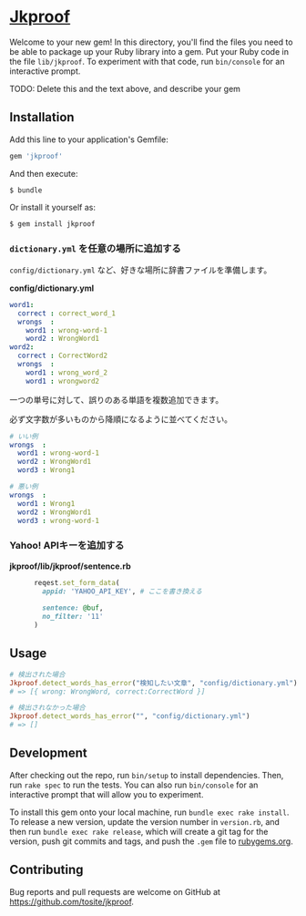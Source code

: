 # [Jkproof](https://rubygems.org/gems/jkproof)

Welcome to your new gem! In this directory, you'll find the files you need to be able to package up your Ruby library into a gem. Put your Ruby code in the file `lib/jkproof`. To experiment with that code, run `bin/console` for an interactive prompt.

TODO: Delete this and the text above, and describe your gem

## Installation

Add this line to your application's Gemfile:

```ruby
gem 'jkproof'
```

And then execute:

    $ bundle

Or install it yourself as:

    $ gem install jkproof

### `dictionary.yml` を任意の場所に追加する

`config/dictionary.yml` など、好きな場所に辞書ファイルを準備します。  

**config/dictionary.yml**  
```yml
word1:
  correct : correct_word_1
  wrongs  :
    word1 : wrong-word-1
    word2 : WrongWord1
word2:
  correct : CorrectWord2
  wrongs  :
    word1 : wrong_word_2
    word1 : wrongword2
```

一つの単号に対して、誤りのある単語を複数追加できます。

必ず文字数が多いものから降順になるように並べてください。

```yml
# いい例
wrongs  :
  word1 : wrong-word-1
  word2 : WrongWord1
  word3 : Wrong1

# 悪い例
wrongs  :
  word1 : Wrong1
  word2 : WrongWord1
  word3 : wrong-word-1
```

### Yahoo! APIキーを追加する

**jkproof/lib/jkproof/sentence.rb**

```ruby
      reqest.set_form_data(
        appid: 'YAHOO_API_KEY', # ここを書き換える
        　　　　　　　　　　　　　　　　　　　　　　　　　　　　　　　　　　　　　　　　　　　　　　　　　# ref : http://developer.yahoo.co.jp/webapi/jlp/kousei/v1/kousei.html
        sentence: @buf,
        no_filter: '11'
      )
```

## Usage

```ruby
# 検出された場合
Jkproof.detect_words_has_error("検知したい文章", "config/dictionary.yml")
# => [{ wrong: WrongWord, correct:CorrectWord }]

# 検出されなかった場合
Jkproof.detect_words_has_error("", "config/dictionary.yml")
# => []
```

## Development

After checking out the repo, run `bin/setup` to install dependencies. Then, run `rake spec` to run the tests. You can also run `bin/console` for an interactive prompt that will allow you to experiment.

To install this gem onto your local machine, run `bundle exec rake install`. To release a new version, update the version number in `version.rb`, and then run `bundle exec rake release`, which will create a git tag for the version, push git commits and tags, and push the `.gem` file to [rubygems.org](https://rubygems.org).

## Contributing

Bug reports and pull requests are welcome on GitHub at https://github.com/tosite/jkproof.
